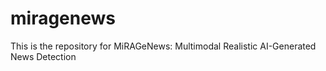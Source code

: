 # miragenews
This is the repository for MiRAGeNews: Multimodal Realistic AI-Generated News Detection
